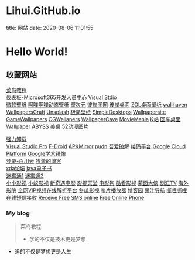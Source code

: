 # Lihui.GitHub.io  
title: 网站
date: 2020-08-06 11:01:55
 

# Hello World!   


## 收藏网站   

  [菜鸟教程](https://www.runoob.com)      
  [仪表板-Microsoft365开发人员中心](https://developer.microsoft.com/zh-cn/microsoft-365/dev-program) [Visual Stdio](https://visualstudio.microsoft.com/zh-hans/)   
  [微软壁纸](https://wallpaperhub.app)  [啊噗啊噗动态壁纸](http://www.upupoo.com/) [壁次元](https://www.biacgn.com) [彼岸图网](http://pic.netbian.com/4kdongman/) [彼岸桌面](http://www.netbian.com/dongman/) [ZOL桌面壁纸](http://desk.zol.com.cn/dongman/) [wallhaven](https://wallhaven.cc/) [WallpapersCraft](https://wallpaperscraft.com/) [Unsplash](https://unsplash.com/) [极简壁纸](https://bz.zzzmh.cn/) [SimpleDesktops](http://simpledesktops.com/) [Wallpapersite](https://wallpapersite.com/) [GameWallpapers](https://www.gamewallpapers.com/) [CGWallapers](https://www.cgwallpapers.com/)  [WallpaperCave](https://wallpapercave.com/) [MovieMania](https://www.moviemania.io/phone) [K站](https://konachan.net/) [回车桌面](https://www.enterdesk.com/special/dongmantupian/) [Wallpaper ABYSS](https://wall.alphacoders.com/?lang=Chinese) [美桌](http://www.win4000.com/zt/ribendongman.html) [52动漫图片](https://www.52dmtp.com/)
  
[强力卸载](https://geekuninstaller.com/)  
  [Visual Studio Pro](https://www.aiweibk.com/) [F-Droid](https://f-droid.org/zh_Hans/packages/) [APKMirror](https://www.apkmirror.com/) [pudn](http://en.pudn.com/User/login) [吾爱破解](https://www.52pojie.cn/)  [接码平台](https://www.bfkdim.com)
  [Google Cloud Platform](https://console.cloud.google.com/) [Google学术镜像](https://ac.scmor.com/)         
  [登录-百川云](https://bcyun.pw/auth/login) [牧萧的博客](https://github.com/MuXiao985/MuXiao985.GitHub.io)    
  [xda论坛](https://forum.xda-developers.com/) [java电子书](http://www.javazx.com/forum.php?mod=viewthread&tid=8588)   
  [迷雾通1](https://is.gd/getmiwutong) [迷雾通2](https://waa.ai/getmiwutong)         
  [小小影视](https://www.xiaoysw.com/) [小蚁影视](https://007ys.cn/)  [新奇遇电影](https://www.newqiyu.com/) [影视天堂](https://www.ystt5.com/) [电影狗](http://www.dianyinggou.com/) [酷看影视](https://www.21629.net/) [蒙面大侠](https://www.mengmiandaxia.com/) [剧汇TV](https://www.juhuitv.com/) [海外影院](https://www.haiwaiyy.org/) [全网VIP视频在线解析平台](http://www.1p3.cc/detail_318.html) [冬瓜影视](https://dgys.tv/) [鉴片播放器](https://www.jianpian6.com) 
 [博客园](https://www.cnblogs.com/) [果汁导航](http://guozhivip.com/) [嘶哩嘶哩](http://www.silisili.cc/)    
 [在线短信接收](https://www.materialtools.com/) [Receive Free SMS online](http://receivefreesms.com/) [Free Online Phone](https://www.freeonlinephone.org/)


   
### My blog   

> 菜鸟教程   
>
> + 学的不仅是技术更是梦想   

+ 追的不仅是梦想更是人生

